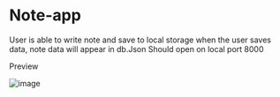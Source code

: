 # Note-app

User is able to write note and save to local storage
when the user saves data, note data will appear in db.Json
Should open on local port 8000

Preview

![image](https://user-images.githubusercontent.com/111612523/204935683-1ab13533-e5c1-427b-939d-d7a4297ff5be.png)
